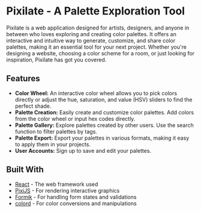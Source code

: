 # Pixilate - A Palette Exploration Tool

Pixilate is a web application designed for artists, designers, and anyone in between who loves exploring and creating color palettes. It offers an interactive and intuitive way to generate, customize, and share color palettes, making it an essential tool for your next project. Whether you're designing a website, choosing a color scheme for a room, or just looking for inspiration, Pixilate has got you covered.

## Features

- **Color Wheel:** An interactive color wheel allows you to pick colors directly or adjust the hue, saturation, and value (HSV) sliders to find the perfect shade.
- **Palette Creation:** Easily create and customize color palettes. Add colors from the color wheel or input hex codes directly.
- **Palette Gallery:** Explore palettes created by other users. Use the search function to filter palettes by tags.
- **Palette Export:** Export your palettes in various formats, making it easy to apply them in your projects.
- **User Accounts:** Sign up to save and edit your palettes.

## Built With

- [React](https://reactjs.org/) - The web framework used
- [PixiJS](https://www.pixijs.com/) - For rendering interactive graphics
- [Formik](https://formik.org/) - For handling form states and validations
- [colord](https://github.com/omgovich/colord) - For color conversions and manipulations

